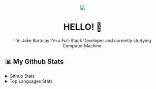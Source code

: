 <p align="center">
<a href="#" title="jakebartolay">
<img align="center" src="https://i.pinimg.com/originals/61/2c/93/612c93bbae9bfbcb7df33fd88d2b78d9.gif"></a>
</p>
<h1 align="center">HELLO! 👋</h1>
<p align="center">
I'm Jake Bartolay I'm a Full-Stack Developer and currently studying Computer Machine.
</p>

## 📊 My Github Stats

<details>
  <summary>Github Stats</summary>
  <br>
  
  ![Jake's GitHub stats](https://github-readme-stats.vercel.app/api?username=jakebartolay&theme=merko)
  
</details>

<details>
  <summary>Top Languages Stats</summary>
  <br>
  
  ![Jake's GitHub stats](https://github-readme-stats.vercel.app/api/top-langs/?username=jakebartolay&theme=merko)

</details>

<!--
**jakebartolay/jakebartolay** is a ✨ _special_ ✨ repository because its `README.md` (this file) appears on your GitHub profile.

Here are some ideas to get you started:

- 🔭 I’m currently working on ...
- 🌱 I’m currently learning ...
- 👯 I’m looking to collaborate on ...
- 🤔 I’m looking for help with ...
- 💬 Ask me about ...
- 📫 How to reach me: ...
- 😄 Pronouns: ...
- ⚡ Fun fact: ...
-->
